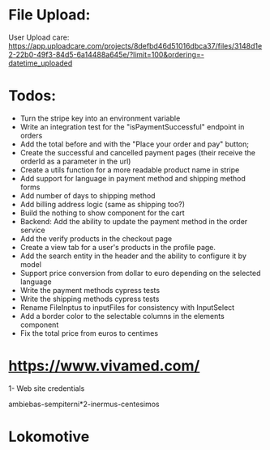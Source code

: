 # File Upload:

User Upload care:
https://app.uploadcare.com/projects/8defbd46d51016dbca37/files/3148d1e2-22b0-49f3-84d5-6a14488a645e/?limit=100&ordering=-datetime_uploaded

# Todos:

- Turn the stripe key into an environment variable
- Write an integration test for the "isPaymentSuccessful" endpoint in orders
- Add the total before and with the "Place your order and pay" button;
- Create the successful and cancelled payment pages (their receive the orderId as a parameter in the url)
- Create a utils function for a more readable product name in stripe
- Add support for language in payment method and shipping method forms
- Add number of days to shipping method
- Add billing address logic (same as shipping too?)
- Build the nothing to show component for the cart
- Backend: Add the ability to update the payment method in the order service
- Add the verify products in the checkout page
- Create a view tab for a user's products in the profile page.
- Add the search entity in the header and the ability to configure it by model
- Support price conversion from dollar to euro depending on the selected language
- Write the payment methods cypress tests
- Write the shipping methods cypress tests
- Rename FileInptus to inputFiles for consistency with InputSelect
- Add a border color to the selectable columns in the elements component
- Fix the total price from euros to centimes

# https://www.vivamed.com/

1- Web site credentials

ambiebas-sempiterni\*2-inermus-centesimos

# Lokomotive
